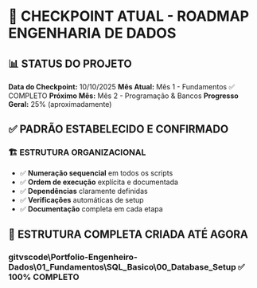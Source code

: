 # 🎯 CHECKPOINT ATUAL - ROADMAP ENGENHARIA DE DADOS

## 📊 STATUS DO PROJETO
**Data do Checkpoint:** 10/10/2025
**Mês Atual:** Mês 1 - Fundamentos ✅ COMPLETO
**Próximo Mês:** Mês 2 - Programação & Bancos
**Progresso Geral:** 25% (aproximadamente)

## ✅ PADRÃO ESTABELECIDO E CONFIRMADO

### **🏗️ ESTRUTURA ORGANIZACIONAL**
- ✅ **Numeração sequencial** em todos os scripts
- ✅ **Ordem de execução** explícita e documentada
- ✅ **Dependências** claramente definidas
- ✅ **Verificações** automáticas de setup
- ✅ **Documentação** completa em cada etapa

## 📁 ESTRUTURA COMPLETA CRIADA ATÉ AGORA

### **gitvscode\Portfolio-Engenheiro-Dados\01_Fundamentos\SQL_Basico\00_Database_Setup** ✅ **100% COMPLETO**